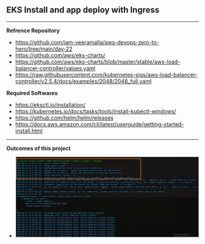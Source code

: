##  EKS Install and app deploy with Ingress

---
**Refrence Repository**

<!-- For end to end implementation of this project I have referred all the steps mentioned under git repo i.e. iam-veeramalla/aws-devops-zero-to-hero/tree/main/day-22  -->

   - https://github.com/iam-veeramalla/aws-devops-zero-to-hero/tree/main/day-22 
   - https://github.com/aws/eks-charts/
   - https://github.com/aws/eks-charts/blob/master/stable/aws-load-balancer-controller/values.yaml
   - https://raw.githubusercontent.com/kubernetes-sigs/aws-load-balancer-controller/v2.5.4/docs/examples/2048/2048_full.yaml

**Required Softwares**

   - https://eksctl.io/installation/
   - https://kubernetes.io/docs/tasks/tools/install-kubectl-windows/
   - https://github.com/helm/helm/releases
   - https://docs.aws.amazon.com/cli/latest/userguide/getting-started-install.html

---

**Outcomes of this project**

- ![EKS-ingress-1](../../images/EKS-ingress-1.PNG)